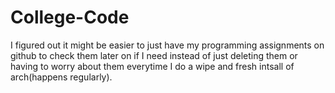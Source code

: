 # College-Code
 I figured out it might be easier to just have my programming assignments on github to check them later on if I need instead of just deleting them or having to worry about them everytime I do a wipe and fresh intsall of arch(happens regularly).
